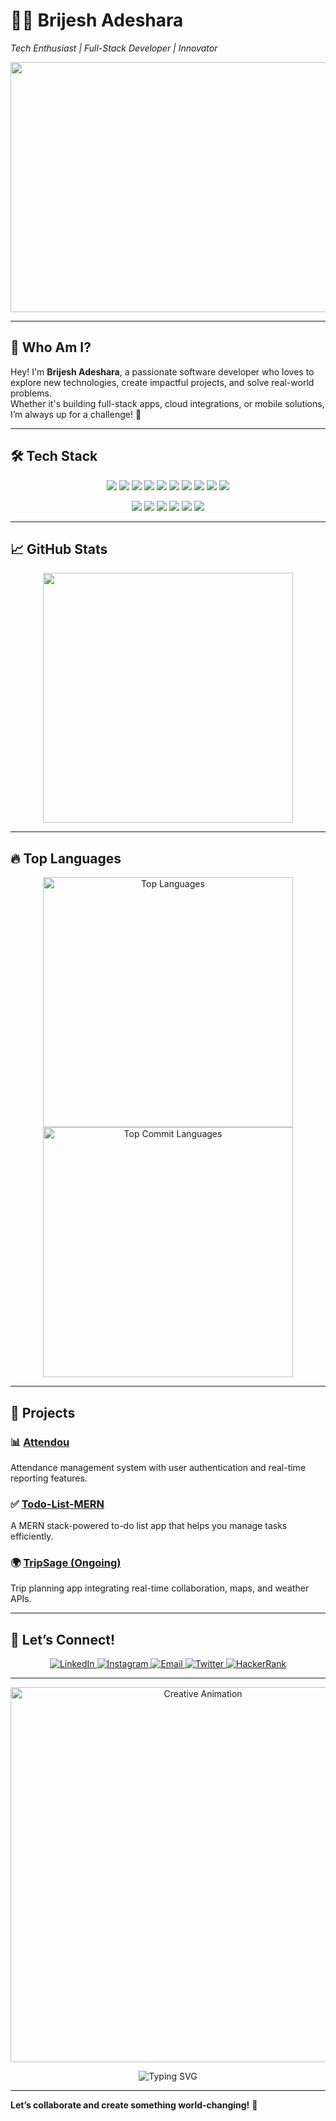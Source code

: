 
# 👨‍💻 **Brijesh Adeshara** 
*Tech Enthusiast | Full-Stack Developer | Innovator*

<p align="center">
  <img src="https://cdn.dribbble.com/users/1894420/screenshots/14032021/media/a85f637f1eb4cd5efdd307f9760472a1.gif" width="600" height="400"/>
</p>

---

## 🌟 **Who Am I?**  
Hey! I'm **Brijesh Adeshara**, a passionate software developer who loves to explore new technologies, create impactful projects, and solve real-world problems.  
Whether it's building full-stack apps, cloud integrations, or mobile solutions, I’m always up for a challenge! 🚀

---

## 🛠 **Tech Stack**
<p align="center">
  <img src="https://img.shields.io/badge/Code-HTML-informational?style=for-the-badge&logo=html5&logoColor=white&color=E34F26"/>
  <img src="https://img.shields.io/badge/Code-CSS-informational?style=for-the-badge&logo=css3&logoColor=white&color=1572B6"/>
  <img src="https://img.shields.io/badge/Code-JavaScript-informational?style=for-the-badge&logo=javascript&logoColor=white&color=F7DF1E"/>
  <img src="https://img.shields.io/badge/Code-ReactJS-informational?style=for-the-badge&logo=react&logoColor=white&color=61DAFB"/>
  <img src="https://img.shields.io/badge/Code-Node.js-informational?style=for-the-badge&logo=nodedotjs&logoColor=white&color=339933"/>
  <img src="https://img.shields.io/badge/Code-Python-informational?style=for-the-badge&logo=python&logoColor=white&color=3776AB"/>
  <img src="https://img.shields.io/badge/Code-Java-informational?style=for-the-badge&logo=java&logoColor=white&color=007396"/>
  <img src="https://img.shields.io/badge/Code-C-informational?style=for-the-badge&logo=c&logoColor=white&color=A8B9CC"/>
  <img src="https://img.shields.io/badge/Code-PHP-informational?style=for-the-badge&logo=php&logoColor=white&color=777BB4"/>
  <img src="https://img.shields.io/badge/Code-Kotlin-informational?style=for-the-badge&logo=kotlin&logoColor=white&color=7F52FF"/>
</p>

<p align="center">
  <img src="https://img.shields.io/badge/Database-MongoDB-informational?style=for-the-badge&logo=mongodb&logoColor=white&color=47A248"/>
  <img src="https://img.shields.io/badge/Database-MySQL-informational?style=for-the-badge&logo=mysql&logoColor=white&color=4479A1"/>
  <img src="https://img.shields.io/badge/Database-Firebase-informational?style=for-the-badge&logo=firebase&logoColor=white&color=FFCA28"/>
  <img src="https://img.shields.io/badge/Database-SQL-informational?style=for-the-badge&logo=sqlite&logoColor=white&color=003B57"/>
  <img src="https://img.shields.io/badge/Framework-Flask-informational?style=for-the-badge&color=343B48"/>
  <img src="https://img.shields.io/badge/Framework-Django-informational?style=for-the-badge&color=092E20"/>
</p>

---

## 📈 **GitHub Stats**
<p align="center">
  <img src=" http://github-profile-summary-cards.vercel.app/api/cards/stats?username=AdesharaBrijesh&theme=2077" width="400"/>
</p>

---

## 🔥 **Top Languages**
<p align="center">
<img src="http://github-profile-summary-cards.vercel.app/api/cards/repos-per-language?username=AdesharaBrijesh&theme=2077" width="400" alt="Top Languages"/>
<img src="http://github-profile-summary-cards.vercel.app/api/cards/most-commit-language?username=AdesharaBrijesh&theme=2077" width="400" alt="Top Commit Languages"/>
</p>

---

## 🚀 **Projects**
### 📊 [Attendou](https://github.com/AdesharaBrijesh/Attendou)  
Attendance management system with user authentication and real-time reporting features.

### ✅ [Todo-List-MERN](https://github.com/AdesharaBrijesh/Todo-List-MERN)  
A MERN stack-powered to-do list app that helps you manage tasks efficiently.

### 🌍 [TripSage (Ongoing)](https://github.com/AdesharaBrijesh/TripSage)  
Trip planning app integrating real-time collaboration, maps, and weather APIs.

---

## 🤝 **Let’s Connect!**  
<p align="center">
  <a href="https://www.linkedin.com/in/adeshara-brijesh-3bba2322b" target="_blank">
    <img src="https://img.shields.io/badge/LinkedIn-0077B5?style=for-the-badge&logo=linkedin&logoColor=white" alt="LinkedIn"/>
  </a>
  <a href="https://instagram.com/__brijesh_._" target="_blank">
    <img src="https://img.shields.io/badge/Instagram-E4405F?style=for-the-badge&logo=instagram&logoColor=white" alt="Instagram"/>
  </a>
  <a href="mailto:adesharabrijesh8@outlook.com" target="_blank">
    <img src="https://img.shields.io/badge/Email-D14836?style=for-the-badge&logo=gmail&logoColor=white" alt="Email"/>
  </a>
  <a href="https://twitter.com/Mr_hashtag_292" target="_blank">
    <img src="https://img.shields.io/badge/Twitter-1DA1F2?style=for-the-badge&logo=twitter&logoColor=white" alt="Twitter"/>
  </a>
  <a href="https://www.hackerrank.com/adesharabrijesh8" target="_blank">
    <img src="https://img.shields.io/badge/HackerRank-2EC866?style=for-the-badge&logo=hackerrank&logoColor=white" alt="HackerRank"/>
  </a>
</p>

---

<p align="center">
  <img src="https://media.giphy.com/media/10hO3rDN6O5H5O/giphy.gif" alt="Creative Animation" width="600"/>
</p>

<p align="center">
  <img src="https://readme-typing-svg.herokuapp.com?font=Fira+Code&weight=600&size=24&duration=3000&pause=1000&center=true&vCenter=true&width=435&lines=Let's+Build+Something+Awesome!;Tech+Enthusiast+%7C+Developer;Always+Learning+%7C+Exploring" alt="Typing SVG" />
</p>

---

**Let’s collaborate and create something world-changing!** 🌟
